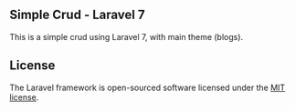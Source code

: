 ## Simple Crud - Laravel 7

This is a simple crud using Laravel 7, with main theme (blogs).


## License

The Laravel framework is open-sourced software licensed under the [MIT license](https://opensource.org/licenses/MIT).

